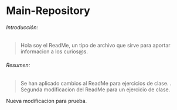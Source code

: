 # Main-Repository

###### Introducción:

>Hola soy el ReadMe, un tipo de archivo que sirve para aportar informacion a los curios@s.


###### Resumen:

> Se han aplicado cambios al ReadMe para ejercicios de clase.
.
> Segunda modificacion del ReadMe para un ejercicio de clase.

Nueva modificacion para prueba.
